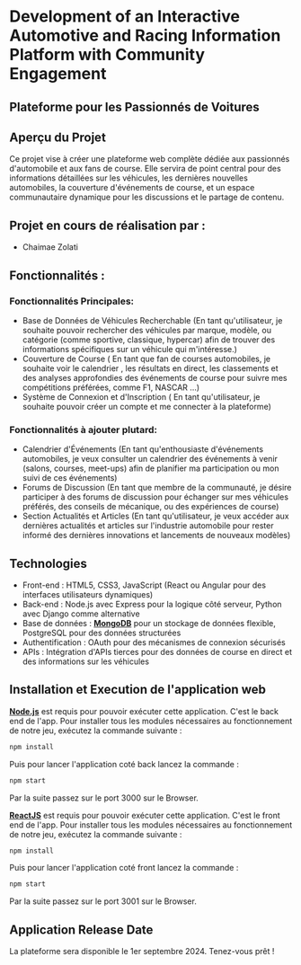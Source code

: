 # Development of an Interactive Automotive and Racing Information Platform with Community Engagement
## Plateforme pour les Passionnés de Voitures

## **Aperçu du Projet**
Ce projet vise à créer une plateforme web complète dédiée aux passionnés d'automobile et aux fans de course. Elle servira de point central pour des informations détaillées sur les véhicules, les dernières nouvelles automobiles, la couverture d'événements de course, et un espace communautaire dynamique pour les discussions et le partage de contenu.

## **Projet en cours de réalisation par** :
- Chaimae Zolati

## **Fonctionnalités** :
### Fonctionnalités Principales:
- Base de Données de Véhicules Recherchable (En tant qu'utilisateur, je souhaite pouvoir rechercher des véhicules par marque, modèle, ou catégorie (comme sportive, classique, hypercar) afin de trouver des informations spécifiques sur un véhicule qui m'intéresse.)
- Couverture de Course ( En tant que fan de courses automobiles, je souhaite voir le calendrier , les résultats en direct, les classements et des analyses approfondies des événements de course pour suivre mes compétitions préférées, comme F1, NASCAR ...)
- Système de Connexion et d'Inscription ( En tant qu'utilisateur, je souhaite pouvoir créer un compte et me connecter à la plateforme)

### Fonctionnalités à ajouter plutard:
- Calendrier d'Événements (En tant qu'enthousiaste d'événements automobiles, je veux consulter un calendrier des événements à venir (salons, courses, meet-ups) afin de planifier ma participation ou mon suivi de ces événements)
- Forums de Discussion (En tant que membre de la communauté, je désire participer à des forums de discussion pour échanger sur mes véhicules préférés, des conseils de mécanique, ou des expériences de course)
- Section Actualités et Articles (En tant qu'utilisateur, je veux accéder aux dernières actualités et articles sur l'industrie automobile pour rester informé des dernières innovations et lancements de nouveaux modèles)
  
## Technologies 
- Front-end : HTML5, CSS3, JavaScript (React ou Angular pour des interfaces utilisateurs dynamiques)
- Back-end : Node.js avec Express pour la logique côté serveur, Python avec Django comme alternative
- Base de données : **[MongoDB](https://www.mongodb.com/)** pour un stockage de données flexible, PostgreSQL pour des données structurées
- Authentification : OAuth pour des mécanismes de connexion sécurisés
- APIs : Intégration d'APIs tierces pour des données de course en direct et des informations sur les véhicules

## Installation et Execution de l'application web

**[Node.js](https://nodejs.org/)** est requis pour pouvoir exécuter cette application. C'est le back end de l'app. Pour installer tous les modules nécessaires au fonctionnement de notre jeu, exécutez la commande suivante :

```bash
npm install
```
Puis pour lancer l'application coté back lancez la commande :
```bash
npm start
```

Par la suite passez sur le port 3000 sur le Browser.

**[ReactJS](https://reactjs.org/)** est requis pour pouvoir exécuter cette application. C'est le front end de l'app. Pour installer tous les modules nécessaires au fonctionnement de notre jeu, exécutez la commande suivante :

```bash
npm install
```
Puis pour lancer l'application coté front lancez la commande :
```bash
npm start
```
Par la suite passez sur le port 3001 sur le Browser.

## Application Release Date
La plateforme sera disponible le 1er septembre 2024. Tenez-vous prêt !
